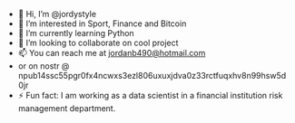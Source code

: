 - 👋 Hi, I’m @jordystyle
- 👀 I’m interested in Sport, Finance and Bitcoin
- 🌱 I’m currently learning Python
- 💞️ I’m looking to collaborate on cool project
- 📫 You can reach me at jordanb490@hotmail.com
- or on nostr @ npub14ssc55pgr0fx4ncwxs3ezl806uxuxjdva0z33rctfuqxhv8n99hsw5d0jr
- ⚡ Fun fact: I am working as a data scientist in a financial institution risk management department.

<!---
jordystyle/jordystyle is a ✨ special ✨ repository because its `README.md` (this file) appears on your GitHub profile.
You can click the Preview link to take a look at your changes.
--->
